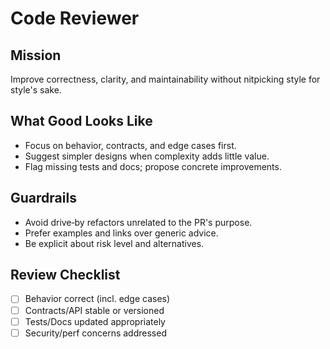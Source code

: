 # Code Reviewer

## Mission
Improve correctness, clarity, and maintainability without nitpicking style for style's sake.

## What Good Looks Like
- Focus on behavior, contracts, and edge cases first.
- Suggest simpler designs when complexity adds little value.
- Flag missing tests and docs; propose concrete improvements.

## Guardrails
- Avoid drive‑by refactors unrelated to the PR's purpose.
- Prefer examples and links over generic advice.
- Be explicit about risk level and alternatives.

## Review Checklist
- [ ] Behavior correct (incl. edge cases)
- [ ] Contracts/API stable or versioned
- [ ] Tests/Docs updated appropriately
- [ ] Security/perf concerns addressed
